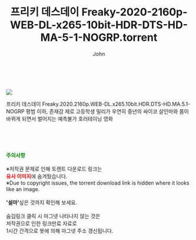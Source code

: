 ﻿---
layout: post
title:  "    프리키 데스데이 Freaky-2020-2160p-WEB-DL-x265-10bit-HDR-DTS-HD-MA-5-1-NOGRP.torrent"
author: John
categories: [ 영화 ]
tags: [  ]
image: https://torrentrj54.com/uploadfile/full/012d05646ce518010d0069d4a3eeb2f05700151f.jpg 
description: "    프리키 데스데이 Freaky-2020-2160p-WEB-DL-x265-10bit-HDR-DTS-HD-MA-5-1-NOGRP torrent 정보 공유"
toc: true
toc_sticky: true
---

<br>
<p><img src="https://torrentrj54.com/uploadfile/full/012d05646ce518010d0069d4a3eeb2f05700151f.jpg"/></p>
 프리키 데스데이 Freaky.2020.2160p.WEB-DL.x265.10bit.HDR.DTS-HD.MA.5.1-NOGRP 평범 이하, 존재감 제로 고등학생 밀리가 우연히 중년의 싸이코 살인마와 몸이 바뀌게 되면서 벌어지는 예측불가 호러테이닝 영화 
    
<br><br><br>
<p data-ke-size="size16"><b><span style="color: green;">주의사항</span></b><br /><br />※저작권 문제로 인해 토렌트 다운로드 링크는<br /><b><span style="color: red;">유사 이미지</span></b>에 숨겨뒀습니다.<br />※Due to copyright issues, the torrent download link is hidden where it looks like an image.<br /><br /><b>'설마'</b>싶은 것까지 확인해 보세요.<br /><br />숨김링크 클릭 시 마그넷 나타나지 않는 것은<br />저작권으로 인한 링크만료 자료로<br />1시간 간격으로 봇에 의해 마그넷 주소 갱신됩니다.</p>
